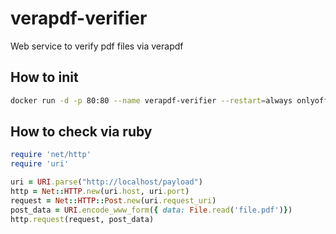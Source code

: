 # verapdf-verifier

Web service to verify pdf files via verapdf

## How to init

```bash
docker run -d -p 80:80 --name verapdf-verifier --restart=always onlyofficetestingrobot/verapdf-verifier
```

## How to check via ruby

```ruby
require 'net/http'
require 'uri'

uri = URI.parse("http://localhost/payload")
http = Net::HTTP.new(uri.host, uri.port)
request = Net::HTTP::Post.new(uri.request_uri)
post_data = URI.encode_www_form({ data: File.read('file.pdf')})
http.request(request, post_data)
```
